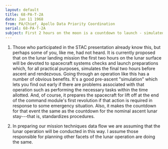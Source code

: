 ```yaml
---
layout: default
title: 68-PA-T-2A
date: Jan 11 1968
from: PA/Chief, Apollo Data Priority Coordination
serial: 68-PA-T-2A
subject: First 2 hours on the moon is a countdown to launch - simulated or rea! thing.
---
```


1. Those who participated in the STAC presentation already know this,
but perhaps some of you, like me, had not heard. It is currently 
proposed that on the lunar landing mission the first two hours on the 
lunar surface will be devoted to spacecraft systems checks and launch
preparations which, for all practical purposes, simulates the final 
two hours before ascent and rendezvous. Going through an operation
 like this has a number of obvious benefits. It's a good pre-ascent 
"simulation" which lets you find out early if there are problems 
associated with that operation such as performing the necessary tasks 
within the time allotted. And, of course, it prepares the spacecraft 
for lift off at the end of the command module's first revolution if
that action is required in response to some emergency situation. Also, 
it makes the countdown for that event the same as the countdown for
the nominal ascent lunar stay---that is, standardizes procedures.

2. In preparing our mission techniques data flow we are assuming that 
the lunar operation will be conducted in this way. I assume those
responsible for planning other facets of the lunar operation are doing 
the same.
